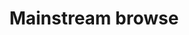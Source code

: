 ---
layout: frontend-template-documentation
sectionKey: Frontend templates
eleventyNavigation:
  parent: Frontend templates
title: Mainstream browse
description: Mainstream browse is a topic system that groups together content by popular topics on GOV.UK.
examples:
  0:
    title: Level 1 browse page - Driving and transport
    link: https://www.gov.uk/browse/driving
  1:
    title: Curated level 2 browse page - Vehicle, tax MOT and insurance
    link: https://www.gov.uk/browse/driving/vehicle-tax-mot-insurance
  2:
    title: Alphabetical level 2 browse page - School admissions and transport to school
    link: https://www.gov.uk/browse/education/school-admissions-transport
contentDataLink: https://content-data.publishing.service.gov.uk/content?submitted=true&date_range=past-30-days&search_term=&document_type=mainstream_browse_page&organisation_id=all
contentSchema:
  title: mainstream_browse_page
  link: https://docs.publishing.service.gov.uk/content-schemas/mainstream_browse_page.html
contentType:
  title: mainstream_browse_page
  link: https://docs.publishing.service.gov.uk/document-types/mainstream_browse_page.html
publishingApp: collections publisher

---